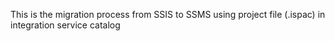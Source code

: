 This is the migration process from SSIS to SSMS using project file (.ispac) in integration service catalog
